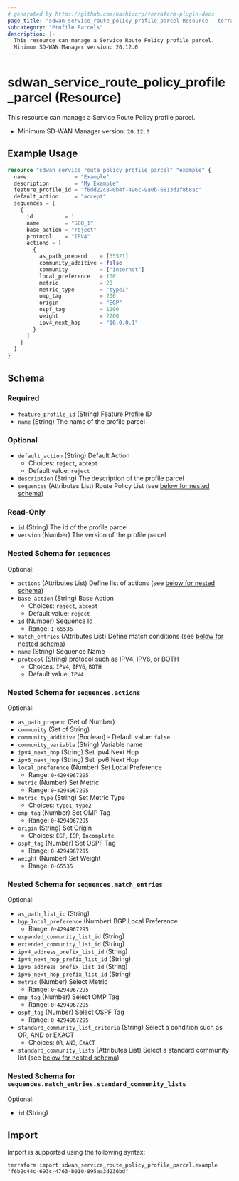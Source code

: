```yaml
---
# generated by https://github.com/hashicorp/terraform-plugin-docs
page_title: "sdwan_service_route_policy_profile_parcel Resource - terraform-provider-sdwan"
subcategory: "Profile Parcels"
description: |-
  This resource can manage a Service Route Policy profile parcel.
  Minimum SD-WAN Manager version: 20.12.0
---
```


# sdwan_service_route_policy_profile_parcel (Resource)

This resource can manage a Service Route Policy profile parcel.
  - Minimum SD-WAN Manager version: `20.12.0`

## Example Usage

```terraform
resource "sdwan_service_route_policy_profile_parcel" "example" {
  name               = "Example"
  description        = "My Example"
  feature_profile_id = "f6dd22c8-0b4f-496c-9a0b-6813d1f8b8ac"
  default_action     = "accept"
  sequences = [
    {
      id          = 1
      name        = "SEQ_1"
      base_action = "reject"
      protocol    = "IPV4"
      actions = [
        {
          as_path_prepend    = [65521]
          community_additive = false
          community          = ["internet"]
          local_preference   = 100
          metric             = 20
          metric_type        = "type1"
          omp_tag            = 200
          origin             = "EGP"
          ospf_tag           = 1200
          weight             = 2200
          ipv4_next_hop      = "10.0.0.1"
        }
      ]
    }
  ]
}
```

<!-- schema generated by tfplugindocs -->
## Schema

### Required

- `feature_profile_id` (String) Feature Profile ID
- `name` (String) The name of the profile parcel

### Optional

- `default_action` (String) Default Action
  - Choices: `reject`, `accept`
  - Default value: `reject`
- `description` (String) The description of the profile parcel
- `sequences` (Attributes List) Route Policy List (see [below for nested schema](#nestedatt--sequences))

### Read-Only

- `id` (String) The id of the profile parcel
- `version` (Number) The version of the profile parcel

<a id="nestedatt--sequences"></a>
### Nested Schema for `sequences`

Optional:

- `actions` (Attributes List) Define list of actions (see [below for nested schema](#nestedatt--sequences--actions))
- `base_action` (String) Base Action
  - Choices: `reject`, `accept`
  - Default value: `reject`
- `id` (Number) Sequence Id
  - Range: `1`-`65536`
- `match_entries` (Attributes List) Define match conditions (see [below for nested schema](#nestedatt--sequences--match_entries))
- `name` (String) Sequence Name
- `protocol` (String) protocol such as IPV4, IPV6, or BOTH
  - Choices: `IPV4`, `IPV6`, `BOTH`
  - Default value: `IPV4`

<a id="nestedatt--sequences--actions"></a>
### Nested Schema for `sequences.actions`

Optional:

- `as_path_prepend` (Set of Number)
- `community` (Set of String)
- `community_additive` (Boolean) - Default value: `false`
- `community_variable` (String) Variable name
- `ipv4_next_hop` (String) Set Ipv4 Next Hop
- `ipv6_next_hop` (String) Set Ipv6 Next Hop
- `local_preference` (Number) Set Local Preference
  - Range: `0`-`4294967295`
- `metric` (Number) Set Metric
  - Range: `0`-`4294967295`
- `metric_type` (String) Set Metric Type
  - Choices: `type1`, `type2`
- `omp_tag` (Number) Set OMP Tag
  - Range: `0`-`4294967295`
- `origin` (String) Set Origin
  - Choices: `EGP`, `IGP`, `Incomplete`
- `ospf_tag` (Number) Set OSPF Tag
  - Range: `0`-`4294967295`
- `weight` (Number) Set Weight
  - Range: `0`-`65535`


<a id="nestedatt--sequences--match_entries"></a>
### Nested Schema for `sequences.match_entries`

Optional:

- `as_path_list_id` (String)
- `bgp_local_preference` (Number) BGP Local Preference
  - Range: `0`-`4294967295`
- `expanded_community_list_id` (String)
- `extended_community_list_id` (String)
- `ipv4_address_prefix_list_id` (String)
- `ipv4_next_hop_prefix_list_id` (String)
- `ipv6_address_prefix_list_id` (String)
- `ipv6_next_hop_prefix_list_id` (String)
- `metric` (Number) Select Metric
  - Range: `0`-`4294967295`
- `omp_tag` (Number) Select OMP Tag
  - Range: `0`-`4294967295`
- `ospf_tag` (Number) Select OSPF Tag
  - Range: `0`-`4294967295`
- `standard_community_list_criteria` (String) Select a condition such as OR, AND or EXACT
  - Choices: `OR`, `AND`, `EXACT`
- `standard_community_lists` (Attributes List) Select a standard community list (see [below for nested schema](#nestedatt--sequences--match_entries--standard_community_lists))

<a id="nestedatt--sequences--match_entries--standard_community_lists"></a>
### Nested Schema for `sequences.match_entries.standard_community_lists`

Optional:

- `id` (String)

## Import

Import is supported using the following syntax:

```shell
terraform import sdwan_service_route_policy_profile_parcel.example "f6b2c44c-693c-4763-b010-895aa3d236bd"
```
